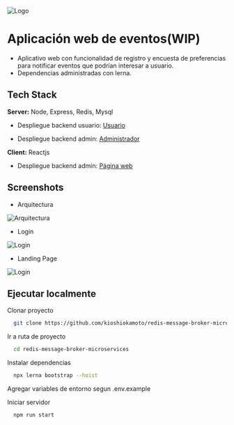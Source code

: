 ![Logo](https://thumbs.dreamstime.com/b/cabecera-de-banner-concepto-arquitectura-empresarial-planificaci%C3%B3n-operaciones-empresariales-integraci%C3%B3n-la-tecnolog%C3%ADa-software-162417753.jpg)

# Aplicación web de eventos(WIP)

-   Aplicativo web con funcionalidad de registro y encuesta de preferencias para notificar eventos que podrían interesar a usuario.
-   Dependencias administradas con lerna.

## Tech Stack

**Server:** Node, Express, Redis, Mysql

-   Despliegue backend usuario: [Usuario](https://demo-2-arquitectura-client.herokuapp.com)

-   Despliegue backend admin: [Administrador](https://demo-2-arquitectura-admin.herokuapp.com)

**Client:** Reactjs

-   Despliegue backend admin: [Página web](https://redis-message-broker-services.vercel.app)

## Screenshots

-   Arquitectura

![Arquitectura](https://github.com/kioshiokamoto/redis-message-broker-services/blob/main/images/Arquitectura.png?raw=true)

-   Login

![Login](https://github.com/kioshiokamoto/redis-message-broker-services/blob/main/images/login.JPG?raw=true)

-   Landing Page

![Login](https://github.com/kioshiokamoto/redis-message-broker-services/blob/main/images/landing.JPG?raw=true)

## Ejecutar localmente

Clonar proyecto

```bash
  git clone https://github.com/kioshiokamoto/redis-message-broker-microservices
```

Ir a ruta de proyecto

```bash
  cd redis-message-broker-microservices
```

Instalar dependencias

```bash
  npx lerna bootstrap --hoist
```

Agregar variables de entorno segun .env.example

Iniciar servidor

```bash
  npm run start
```
